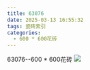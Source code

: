 ```yaml
---
title: 63076
date: 2025-03-13 16:55:32
tags: 瓷砖索引
categories:
  - 600 * 600花砖
---
```


63076--600 * 600花砖
![](/img/ceramic/600_600huazhuan/63076.jpg)